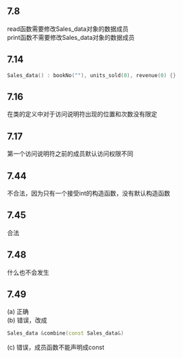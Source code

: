 ## 7.8
read函数需要修改Sales_data对象的数据成员  
print函数不需要修改Sales_data对象的数据成员
## 7.14
```c++
Sales_data() : bookNo(""), units_sold(0), revenue(0) {}
```
## 7.16
在类的定义中对于访问说明符出现的位置和次数没有限定
## 7.17
第一个访问说明符之前的成员默认访问权限不同
## 7.44
不合法，因为只有一个接受int的构造函数，没有默认构造函数
## 7.45
合法
## 7.48
什么也不会发生
## 7.49
(a) 正确  
(b) 错误，改成
```c++
Sales_data &combine(const Sales_data&)
```
(c) 错误，成员函数不能声明成const